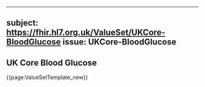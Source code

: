 
---
subject: https://fhir.hl7.org.uk/ValueSet/UKCore-BloodGlucose
issue: UKCore-BloodGlucose
---
## UK Core Blood Glucose

{{page:ValueSetTemplate_new}}
    
